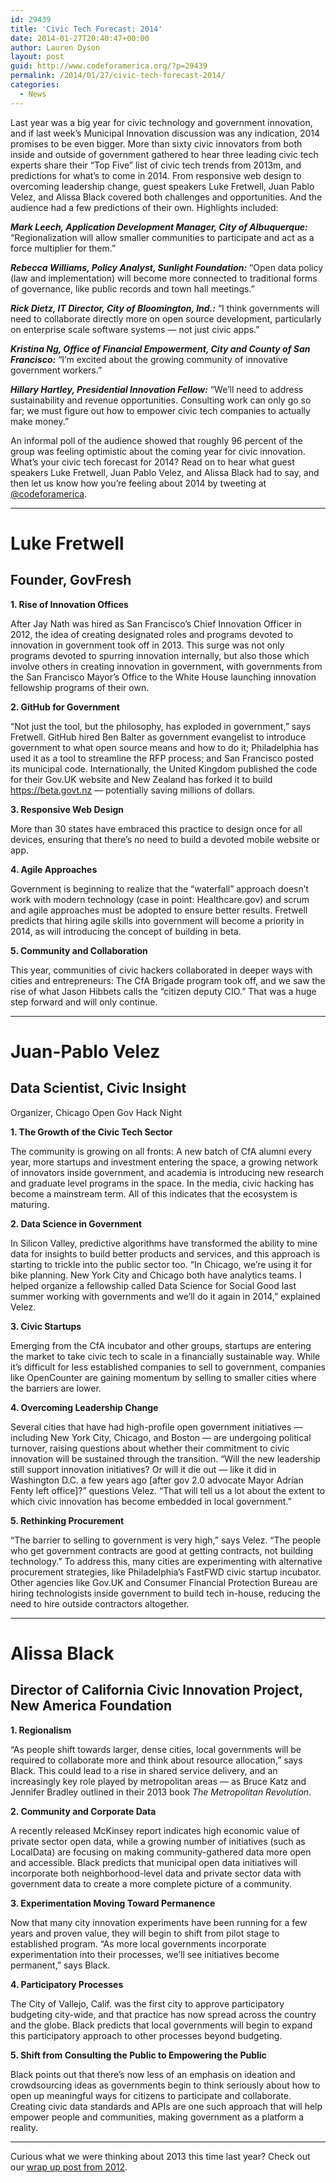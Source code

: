 ```yaml
---
id: 29439
title: 'Civic Tech Forecast: 2014'
date: 2014-01-27T20:40:47+00:00
author: Lauren Dyson
layout: post
guid: http://www.codeforamerica.org/?p=29439
permalink: /2014/01/27/civic-tech-forecast-2014/
categories:
  - News
---
```

Last year was a big year for civic technology and government innovation, and if last week&#8217;s Municipal Innovation discussion was any indication, 2014 promises to be even bigger. More than sixty civic innovators from both inside and outside of government gathered to hear three leading civic tech experts share their “Top Five” list of civic tech trends from 2013m, and predictions for what’s to come in 2014. From responsive web design to overcoming leadership change, guest speakers Luke Fretwell, Juan Pablo Velez, and Alissa Black covered both challenges and opportunities. And the audience had a few predictions of their own. Highlights included:

_**Mark Leech, Application Development Manager, City of Albuquerque:**_ &#8220;Regionalization will allow smaller communities to participate and act as a force multiplier for them.&#8221;

_**Rebecca Williams, Policy Analyst, Sunlight Foundation:**_ &#8220;Open data policy (law and implementation) will become more connected to traditional forms of governance, like public records and town hall meetings.&#8221;

_**Rick Dietz, IT Director, City of Bloomington, Ind.:**_ &#8220;I think governments will need to collaborate directly more on open source development, particularly on enterprise scale software systems — not just civic apps.&#8221;

_**Kristina Ng, Office of Financial Empowerment, City and County of San Francisco:**_ &#8220;I’m excited about the growing community of innovative government workers.&#8221;

_**Hillary Hartley, Presidential Innovation Fellow:**_ &#8220;We&#8217;ll need to address sustainability and revenue opportunities. Consulting work can only go so far; we must figure out how to empower civic tech companies to actually make money.&#8221;

An informal poll of the audience showed that roughly 96 percent of the group was feeling optimistic about the coming year for civic innovation. What’s your civic tech forecast for 2014? Read on to hear what guest speakers Luke Fretwell, Juan Pablo Velez, and Alissa Black had to say, and then let us know how you’re feeling about 2014 by tweeting at <a href="http://twitter.com/codeforamerica" target="_blank">@codeforamerica</a>.

* * *

<img style="float: left; padding-right: 10px;" title="shan" alt="" src="http://www.codeforamerica.org/wp-content/uploads/2014/01/lukefretwell.jpeg" />

# Luke Fretwell

## Founder, GovFresh

**1. Rise of Innovation Offices**
  
After Jay Nath was hired as San Francisco’s Chief Innovation Officer in 2012, the idea of creating designated roles and programs devoted to innovation in government took off in 2013. This surge was not only programs devoted to spurring innovation internally, but also those which involve others in creating innovation in government, with governments from the San Francisco Mayor’s Office to the White House launching innovation fellowship programs of their own.

**2. GitHub for Government**
  
“Not just the tool, but the philosophy, has exploded in government,” says Fretwell. GitHub hired Ben Balter as government evangelist to introduce government to what open source means and how to do it; Philadelphia has used it as a tool to streamline the RFP process; and San Francisco posted its municipal code. Internationally, the United Kingdom published the code for their Gov.UK website and New Zealand has forked it to build https://beta.govt.nz — potentially saving millions of dollars.

**3. Responsive Web Design**
  
More than 30 states have embraced this practice to design once for all devices, ensuring that there’s no need to build a devoted mobile website or app.

**4. Agile Approaches**
  
Government is beginning to realize that the “waterfall” approach doesn’t work with modern technology (case in point: Healthcare.gov) and scrum and agile approaches must be adopted to ensure better results. Fretwell predicts that hiring agile skills into government will become a priority in 2014, as will introducing the concept of building in beta.

**5. Community and Collaboration**
  
This year, communities of civic hackers collaborated in deeper ways with cities and entrepreneurs: The CfA Brigade program took off, and we saw the rise of what Jason Hibbets calls the “citizen deputy CIO.” That was a huge step forward and will only continue.

* * *

<img style="float: left; padding-right: 10px;" title="shan" alt="" src="http://www.codeforamerica.org/wp-content/uploads/2014/01/juan.jpg" />

# Juan-Pablo Velez

## Data Scientist, Civic Insight
  
Organizer, Chicago Open Gov Hack Night

**1. The Growth of the Civic Tech Sector**
  
The community is growing on all fronts: A new batch of CfA alumni every year, more startups and investment entering the space, a growing network of innovators inside government, and academia is introducing new research and graduate level programs in the space. In the media, civic hacking has become a mainstream term. All of this indicates that the ecosystem is maturing.

**2. Data Science in Government**
  
In Silicon Valley, predictive algorithms have transformed the ability to mine data for insights to build better products and services, and this approach is starting to trickle into the public sector too. “In Chicago, we’re using it for bike planning. New York City and Chicago both have analytics teams. I helped organize a fellowship called Data Science for Social Good last summer working with governments and we’ll do it again in 2014,” explained Velez.

**3. Civic Startups**
  
Emerging from the CfA incubator and other groups, startups are entering the market to take civic tech to scale in a financially sustainable way. While it’s difficult for less established companies to sell to government, companies like OpenCounter are gaining momentum by selling to smaller cities where the barriers are lower.

**4. Overcoming Leadership Change**
  
Several cities that have had high-profile open government initiatives — including New York City, Chicago, and Boston — are undergoing political turnover, raising questions about whether their commitment to civic innovation will be sustained through the transition. “Will the new leadership still support innovation initiatives? Or will it die out — like it did in Washington D.C. a few years ago [after gov 2.0 advocate Mayor Adrian Fenty left office]?” questions Velez. “That will tell us a lot about the extent to which civic innovation has become embedded in local government.”

**5. Rethinking Procurement**
  
“The barrier to selling to government is very high,” says Velez. “The people who get government contracts are good at getting contracts, not building technology.” To address this, many cities are experimenting with alternative procurement strategies, like Philadelphia’s FastFWD civic startup incubator. Other agencies like Gov.UK and Consumer Financial Protection Bureau are hiring technologists inside government to build tech in-house, reducing the need to hire outside contractors altogether.

* * *

<img style="float: left; padding-right: 10px;" title="shan" alt="" src="http://www.codeforamerica.org/wp-content/uploads/2014/01/alissablack.jpg" />

# Alissa Black

## Director of California Civic Innovation Project, New America Foundation

**1. Regionalism**
  
“As people shift towards larger, dense cities, local governments will be required to collaborate more and think about resource allocation,” says Black. This could lead to a rise in shared service delivery, and an increasingly key role played by metropolitan areas — as Bruce Katz and Jennifer Bradley outlined in their 2013 book _The Metropolitan Revolution_.

**2. Community and Corporate Data**
  
A recently released McKinsey report indicates high economic value of private sector open data, while a growing number of initiatives (such as LocalData) are focusing on making community-gathered data more open and accessible. Black predicts that municipal open data initiatives will incorporate both neighborhood-level data and private sector data with government data to create a more complete picture of a community.

**3. Experimentation Moving Toward Permanence**
  
Now that many city innovation experiments have been running for a few years and proven value, they will begin to shift from pilot stage to established program. “As more local governments incorporate experimentation into their processes, we’ll see initiatives become permanent,” says Black.

**4. Participatory Processes**
  
The City of Vallejo, Calif. was the first city to approve participatory budgeting city-wide, and that practice has now spread across the country and the globe. Black predicts that local governments will begin to expand this participatory approach to other processes beyond budgeting.

**5. Shift from Consulting the Public to Empowering the Public**
  
Black points out that there’s now less of an emphasis on ideation and crowdsourcing ideas as governments begin to think seriously about how to open up meaningful ways for citizens to participate and collaborate. Creating civic data standards and APIs are one such approach that will help empower people and communities, making government as a platform a reality.

* * *

Curious what we were thinking about 2013 this time last year? Check out our <a href="http://www.codeforamerica.org/2012/12/29/the-year-in-municipal-innovation-2012/" target="_blank">wrap up post from 2012</a>.